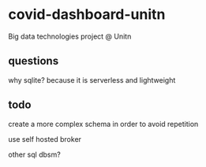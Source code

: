 # covid-dashboard-unitn
Big data technologies project @ Unitn 

## questions 
why sqlite? because it is serverless and lightweight


## todo
create a more complex schema in order to avoid repetition 

use self hosted broker

other sql dbsm?


